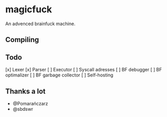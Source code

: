 # magicfuck
An advenced brainfuck machine.

## Compiling


## Todo
[x] Lexer
[x] Parser
[ ] Executor
[ ] Syscall adresses
[ ] BF debugger
[ ] BF optimalizer
[ ] BF garbage collector
[ ] Self-hosting

## Thanks a lot
- @Pomarańczarz
- @sbdswr